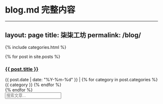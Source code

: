 # blog.md 完整内容
---
layout: page
title: 柒柒工坊
permalink: /blog/
---

{% include categories.html %}

<!-- 文章列表 -->
<div class="posts">
  {% for post in site.posts %}
  <article class="post-item">
    <h3><a href="{{ post.url }}">{{ post.title }}</a></h3>
    <div class="post-meta">
      {{ post.date | date: "%Y-%m-%d" }} | 
      {% for category in post.categories %}
        <span class="category">{{ category }}</span>
      {% endfor %}
    </div>
  </article>
  {% endfor %}
</div>

<!-- 引入搜索 -->
<input type="text" id="blog-search" placeholder="搜索文章...">
<script src="/assets/js/search.js"></script>
